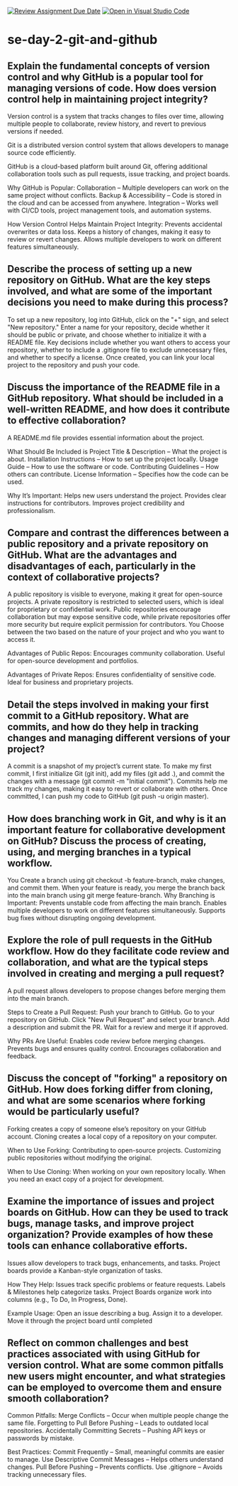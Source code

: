[![Review Assignment Due Date](https://classroom.github.com/assets/deadline-readme-button-22041afd0340ce965d47ae6ef1cefeee28c7c493a6346c4f15d667ab976d596c.svg)](https://classroom.github.com/a/8wgCKhpZ)
[![Open in Visual Studio Code](https://classroom.github.com/assets/open-in-vscode-2e0aaae1b6195c2367325f4f02e2d04e9abb55f0b24a779b69b11b9e10269abc.svg)](https://classroom.github.com/online_ide?assignment_repo_id=18420700&assignment_repo_type=AssignmentRepo)
# se-day-2-git-and-github
## Explain the fundamental concepts of version control and why GitHub is a popular tool for managing versions of code. How does version control help in maintaining project integrity?
Version control is a system that tracks changes to files over time, allowing multiple people to collaborate, review history, and revert to previous versions if needed.

Git is a distributed version control system that allows developers to manage source code efficiently.

GitHub is a cloud-based platform built around Git, offering additional collaboration tools such as pull requests, issue tracking, and project boards.

Why GitHub is Popular:
Collaboration – Multiple developers can work on the same project without conflicts.
Backup & Accessibility – Code is stored in the cloud and can be accessed from anywhere.
Integration – Works well with CI/CD tools, project management tools, and automation systems.

How Version Control Helps Maintain Project Integrity:
Prevents accidental overwrites or data loss.
Keeps a history of changes, making it easy to review or revert changes.
Allows multiple developers to work on different features simultaneously.
## Describe the process of setting up a new repository on GitHub. What are the key steps involved, and what are some of the important decisions you need to make during this process?
To set up a new repository, log into GitHub, click on the "+" sign, and select "New repository." Enter a name for your repository, decide whether it should be public or private, and choose whether to initialize it with a README file. Key decisions include whether you want others to access your repository, whether to include a .gitignore file to exclude unnecessary files, and whether to specify a license. Once created, you can link your local project to the repository and push your code.
## Discuss the importance of the README file in a GitHub repository. What should be included in a well-written README, and how does it contribute to effective collaboration?
A README.md file provides essential information about the project.

What Should Be Included is
Project Title & Description – What the project is about.
Installation Instructions – How to set up the project locally.
Usage Guide – How to use the software or code.
Contributing Guidelines – How others can contribute.
License Information – Specifies how the code can be used.

Why It’s Important:
Helps new users understand the project.
Provides clear instructions for contributors.
Improves project credibility and professionalism.

## Compare and contrast the differences between a public repository and a private repository on GitHub. What are the advantages and disadvantages of each, particularly in the context of collaborative projects?
A public repository is visible to everyone, making it great for open-source projects. A private repository is restricted to selected users, which is ideal for proprietary or confidential work. Public repositories encourage collaboration but may expose sensitive code, while private repositories offer more security but require explicit permission for contributors. You Choose between the two based on the nature of your project and who you want to access it.

Advantages of Public Repos:
Encourages community collaboration.
Useful for open-source development and portfolios.

Advantages of Private Repos:
Ensures confidentiality of sensitive code.
Ideal for business and proprietary projects.
## Detail the steps involved in making your first commit to a GitHub repository. What are commits, and how do they help in tracking changes and managing different versions of your project?
A commit is a snapshot of my project’s current state. To make my first commit, I first initialize Git (git init), add my files (git add .), and commit the changes with a message (git commit -m "Initial commit"). Commits help me track my changes, making it easy to revert or collaborate with others. Once committed, I can push my code to GitHub (git push -u origin master).
## How does branching work in Git, and why is it an important feature for collaborative development on GitHub? Discuss the process of creating, using, and merging branches in a typical workflow.
You Create a branch using git checkout -b feature-branch, make changes, and commit them. When your feature is ready, you merge the branch back into the main branch using git merge feature-branch.
Why Branching is Important:
Prevents unstable code from affecting the main branch.
Enables multiple developers to work on different features simultaneously.
Supports bug fixes without disrupting ongoing development.
## Explore the role of pull requests in the GitHub workflow. How do they facilitate code review and collaboration, and what are the typical steps involved in creating and merging a pull request?
A pull request allows developers to propose changes before merging them into the main branch.

Steps to Create a Pull Request:
Push your branch to GitHub.
Go to your repository on GitHub.
Click "New Pull Request" and select your branch.
Add a description and submit the PR.
Wait for a review and merge it if approved.

Why PRs Are Useful:
Enables code review before merging changes.
Prevents bugs and ensures quality control.
Encourages collaboration and feedback.
## Discuss the concept of "forking" a repository on GitHub. How does forking differ from cloning, and what are some scenarios where forking would be particularly useful?
Forking creates a copy of someone else’s repository on your GitHub account.
Cloning creates a local copy of a repository on your computer.

When to Use Forking:
Contributing to open-source projects.
Customizing public repositories without modifying the original.

When to Use Cloning:
When working on your own repository locally.
When you need an exact copy of a project for development.

## Examine the importance of issues and project boards on GitHub. How can they be used to track bugs, manage tasks, and improve project organization? Provide examples of how these tools can enhance collaborative efforts.
Issues allow developers to track bugs, enhancements, and tasks.
Project boards provide a Kanban-style organization of tasks.

How They Help:
Issues track specific problems or feature requests.
Labels & Milestones help categorize tasks.
Project Boards organize work into columns (e.g., To Do, In Progress, Done).

Example Usage:
Open an issue describing a bug.
Assign it to a developer.
Move it through the project board until completed
## Reflect on common challenges and best practices associated with using GitHub for version control. What are some common pitfalls new users might encounter, and what strategies can be employed to overcome them and ensure smooth collaboration?
Common Pitfalls:
Merge Conflicts – Occur when multiple people change the same file.
Forgetting to Pull Before Pushing – Leads to outdated local repositories.
Accidentally Committing Secrets – Pushing API keys or passwords by mistake.

Best Practices:
Commit Frequently – Small, meaningful commits are easier to manage.
Use Descriptive Commit Messages – Helps others understand changes.
Pull Before Pushing – Prevents conflicts.
Use .gitignore – Avoids tracking unnecessary files.
